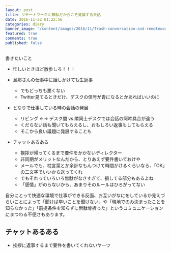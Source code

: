 ```yaml
---
layout: post
title: リモートワークと無駄だからこそ発展する会話
date: 2016-11-22 01:22:56
categories: diary
banner_image: "/content/images/2016/11/Trash-conversation-and-remotework/banner.jpg"
featured: true
comments: true
published: false
---
```


書きたいこと

* 忙しいときほど散歩しろ！！！

* 旦那さんの仕事中に話しかけても生返事
	* でもどっちも悪くない
	* Twitter見てるときだけ、デスクの信号が青になるとかあればいいのに

* となりで仕事している時の会話の発展
	* リビング ←→ デスク間 vs 隣同士デスクでは会話の阿吽具合が違う
	* くだらない話も聞いてもらえるし、おもしろい返事もしてもらえる
	* そこから良い議題に発展することも

* チャットあるある
	* 挨拶が帰ってくるまで要件をかかないディレクター
	* 非同期がメリットなんだから、とりあえず要件書いておけや
	* メールでも、枕言葉とか余計なもんつけて時間かけるくらいなら、「OK」の二文字でいいから送ってくれ
	* でもそれっていろいろ無駄がなさすぎて、損してる部分もあるよね
	* 「感情」がのらないから、あまりそのルールはひろがってない

<!--more-->

自分にとって快適な環境で仕事ができる反面、お互いがなにをしているか見えづらいことによって「聞けば早いことを聞けない」や「現地でのみ決まったことを知らなかった」「前提条件を知らずに無駄骨折った」というコミュニケーションにまつわる不便さもあります。

## チャットあるある

* 挨拶に返事するまで要件を書いてくれないヤーツ

